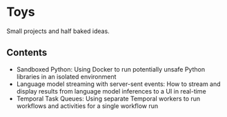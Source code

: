 # Toys

Small projects and half baked ideas.

## Contents

- Sandboxed Python: Using Docker to run potentially unsafe Python libraries in an isolated environment
- Language model streaming with server-sent events: How to stream and display results from language model inferences to a UI in real-time
- Temporal Task Queues: Using separate Temporal workers to run workflows and activities for a single workflow run

